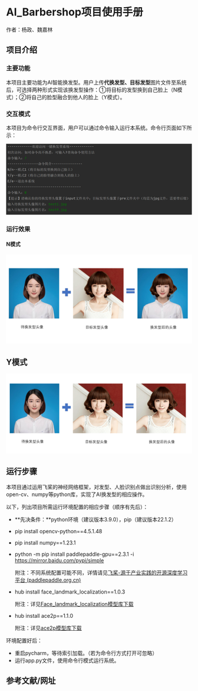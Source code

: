 # AI_Barbershop项目使用手册

作者：杨政、魏嘉林

## 项目介绍

### 主要功能

本项目主要功能为AI智能换发型。用户上传**代换发型、目标发型**图片文件至系统后，可选择两种形式实现该换发型操作：①将目标的发型换到自己脸上（N模式）；②将自己的脸型融合到他人的脸上（Y模式）。

### 交互模式

本项目为命令行交互界面，用户可以通过命令输入运行本系统。命令行页面如下所示：

![image-20220721100415007](README_IMG/image-20220721100415007.png)

### 运行效果

#### N模式

![image-20220721101146428](README_IMG/image-20220721101146428.png)

## Y模式

![image-20220721101830423](README_IMG/image-20220721101830423.png)

[^1]: 声明：以上图片源于互联网，仅供学习使用。如有侵权，联系作者后将立即删除。

## 运行步骤

本项目通过运用飞桨的神经网络框架，对发型、人脸识别点做出识别分析，使用open-cv、numpy等python库，实现了AI换发型的相应操作。

以下，列出项目所需运行环境配置的相应步骤（顺序有先后）：

- **先决条件：**python环境（建议版本3.9.0），pip（建议版本22.1.2）

- pip install opencv-python==4.5.1.48

- pip install numpy==1.23.1

- python -m pip install paddlepaddle-gpu==2.3.1 -i https://mirror.baidu.com/pypi/simple

  附注：不同系统配置可能不同，详情请见[飞桨-源于产业实践的开源深度学习平台 (paddlepaddle.org.cn)](https://www.paddlepaddle.org.cn/install/quick?docurl=/documentation/docs/zh/install/pip/windows-pip.html)

- hub install face_landmark_localization==1.0.3

  附注：详见[Face_landmark_localization模型库下载](https://www.paddlepaddle.org.cn/hubdetail?name=face_landmark_localization&en_category=KeyPointDetection)

- hub install ace2p==1.1.0

  附注：详见[ace2p模型库下载](https://www.paddlepaddle.org.cn/hubdetail?name=ace2p&en_category=ImageSegmentation)

环境配置好后：

- 重启pycharm，等待索引加载。（若为命令行方式打开可忽略）
- 运行app.py文件，使用命令行模式运行系统。

## 参考文献/网址

[^1]: [OpenCV中文官方文档 (woshicver.com)](http://woshicver.com/)
[^2]: [飞桨PaddlePaddle-源于产业实践的开源深度学习平台](https://www.paddlepaddle.org.cn/hubdetail?name=face_landmark_localization&en_category=KeyPointDetection)
[^3]: https://matthewearl.github.io/2015/07/28/switching-eds-with-python/
[^4]: https://blog.csdn.net/djstavaV/article/details/119091621


